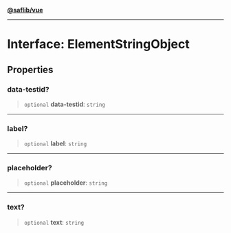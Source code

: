[**@saflib/vue**](../../../../index.md)

***

# Interface: ElementStringObject

## Properties

### data-testid?

> `optional` **data-testid**: `string`

***

### label?

> `optional` **label**: `string`

***

### placeholder?

> `optional` **placeholder**: `string`

***

### text?

> `optional` **text**: `string`
